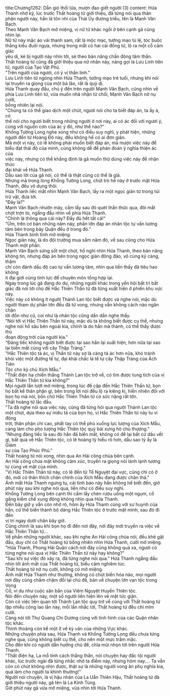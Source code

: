 title:Chương1262: Dẫn gió thổi lửa, mượn đao giết người (3)
content:
Hứa Thanh nhớ kỹ, lúc trước Thất hoàng tử giới thiệu, đã từng nói qua thân<br>phận người này, hắn là tôn nhi của Thái Úy đương triều, tên là Mạnh Vân Bạch.<br>Theo Mạnh Vân Bạch mở miệng, vị nữ tử khác ngồi ở bên cạnh gã cũng<br>nhìn lại.<br>Nữ tử này mặc áo vải thanh sam, rất là mộc mạc, tướng mạo tú lệ, tóc buộc<br>thẳng kiểu đuôi ngựa, nhưng trong mắt có hai cái đồng tử, lộ ra một cỗ cảm giác<br>yêu dị, kẻ bị người này nhìn tới, sẽ theo bản năng chấn động tâm thần.<br>Thất hoàng tử cũng đã giới thiệu qua nữ nhân này, nàng gọi là Lưu Linh tiên<br>tử, người của Tạo Vật Phủ.<br>"Trên người của ngươi, có ý vị thần linh."<br>Lưu Linh tiên tử ngóng nhìn Hứa Thanh, tướng mạo trẻ tuổi, nhưng khi nói<br>lại truyền ra giọng của một bà lão, rất là quỷ dị.<br>Hứa Thanh quay đầu, chú ý đến trên người Mạnh Vân Bạch, cũng nhìn về<br>phía Lưu Linh tiên tử, vừa muốn nhã nhặn từ chối, Mạnh Vân Bạch nở nụ cười,<br>bỗng nhiên lại nói.<br>"Chúng ta có thể giao dịch một chút, ngươi nói cho ta biết đáp án, ta ấy à, có<br>thể nói cho ngươi biết trong những người ở nơi này, ai có ác đối với ngươi ý,<br>cùng với nguồn cơn của ác ý đó, như thế nào?"<br>Khổng Tường Long nghe xong như có điều suy nghĩ, y phát hiện, những<br>người đến từ Hoàng Đô này, đều không hề có ai đơn giản.<br>Mà một vị này, có lẽ không phải muốn biết đáp án, mà mượn việc này để<br>biểu đạt thái độ của mình, cũng không dễ để phán đoán ý nghĩa thiện ác của<br>việc này, nhưng có thể khẳng định là gã muốn thử dùng việc này để nhận thức<br>đại khái về Hứa Thanh.<br>Dẫu sao lời của gã nói, có thể là thật cũng có thể là giả.<br>Nhưng mà trong lòng Khổng Tường Long, chút trò hề này ở trước mặt Hứa<br>Thanh, đều vô dụng thôi.<br>Hứa Thanh liếc mắt nhìn Mạnh Vân Bạch, lấy ra một ngọc giản từ trong túi<br>trữ vật, đưa tới.<br>"Đây là?"<br>Mạnh Vân Bạch nhướn mày, cầm lấy sau đó quét thần thức qua, đôi mắt<br>chợt trợn to, ngẩng đầu nhìn về phía Hứa Thanh.<br>"Chính là thông qua cái này? Đầy đủ hết tất cả!"<br>"Ừm, trên cơ bản những năm này, phần lớn đáp án nhân tộc tự vấn lương<br>tâm bên trong bảy Quận đều ở trong đó."<br>Hứa Thanh bình tĩnh mở miệng.<br>Ngọc giản này, là do đội trưởng mua sắm năm đó, về sau cũng cho Hứa<br>Thanh một phần.<br>Mạnh Vân Bạch sửng sốt một chút, hồ nghi nhìn Hứa Thanh, theo bản năng<br>không tin, nhưng đáp án bên trong ngọc giản đông đảo, vô cùng kỹ càng, thậm<br>chí còn đánh dấu độ cao tự vấn lương tâm, nhìn qua liền thấy đã tiêu hao không<br>ít đại giới cùng tinh lực để chuyên môn tổng hợp lại.<br>Ngay trong lúc gã đang do dự, những người khác trong yến hội bất tri bất<br>giác đã nói tới chủ đề Hắc Thiên Thần tử đã từng xuất hiện ở phiến khu vực<br>này.<br>Việc này có không ít người Thánh Lan tộc biết được và nghe nói, mặc dù<br>người tham dự phần lớn đều đã tử vong, nhưng vẫn không cách nào ngăn chặn<br>lời đồn như cũ, coi như là nhân tộc cũng dần dần nghe thấy.<br>"Nói tới vị Hắc Thiên Thần tử này, mặc dù ta không biết được cụ thể, nhưng<br>nghe nói hố sâu bên ngoài kia, chính là do hắn mà thành, có thể thấy được thủ<br>đoạn động trời của người kia."<br>"Đáng tiếc không người biết được tại sao hắn lại xuất hiện, hơn nữa tại sao<br>lại biến mất cùng với cây Thập Tràng."<br>"Hắc Thiên tộc tà ác, vị Thần tử này sợ là càng tà ác hơn nữa, khó tránh<br>khỏi việc một đường tế tự, đại khái chắc là tế tự cây Thập Tràng của Ách Tiên<br>Tộc cho kỳ chủ Xích Mẫu."<br>"Thất điện hạ chiến thắng Thánh Lan tộc trở về, có tìm được tung tích của vị<br>Hắc Thiên Thần tử kia không?"<br>Mọi người lần lượt mở miệng, trong lúc đề cập đến Hắc Thiên Thần tử, bọn<br>họ bất kể thân phận gì, bên trong lời nói đều lộ ra kiêng kị, hiển nhiên đối với<br>bọn họ mà nói, bốn chữ Hắc Thiên Thần tử có sức nặng rất lớn.<br>Thất hoàng tử lắc đầu.<br>"Ta đã nghe nói qua việc này, cũng đã từng hỏi qua người Thánh Lan tộc<br>một chút, dựa theo sự miêu tả của bọn họ, vị Hắc Thiên Thần tử này tu vi động<br>trời, thân phận chí cao, phất tay có thể phủ xuống lực lượng của Xích Mẫu,<br>càng làm cho pho tượng Hắc Thiên tộc quỳ bái xưng hô chủ thượng."<br>"Nhưng đáng tiếc là sau đó hắn đã biến mất, không có để lại bất cứ dấu vết<br>gì, bất quá về Hắc Thiên tộc, có lẽ hoàng tỷ hiểu rõ hơn, dẫu sao tỷ ấy là Giám<br>sự của Tạo Phúc Phủ."<br>Thất hoàng tử nói xong, nhìn qua An Hải công chúa bên cạnh.<br>An Hải công chúa mặt không cảm xúc, truyền ra giọng nói lành lạnh tương<br>tự cùng vẻ mặt của mình.<br>"Vị Hắc Thiên Thần tử này, có lẽ đến từ Tế Nguyệt đại vực, cũng chỉ có ở<br>đó, mới có thân thích chân chính của Xích Mẫu đang được chăn thả."<br>Ánh mắt Hứa Thanh ngưng tụ, cái tình báo này hắn không hề biết đến, giờ<br>phút này sau khi nghe nói qua, liền như có điều suy nghĩ.<br>Khổng Tường Long bên cạnh thì cầm lấy chén rượu uống một ngụm, cố<br>gắng kiềm chế xung động không nhìn qua Hứa Thanh.<br>Đến bây giờ y vẫn còn nhớ rõ, hôm ấy Hứa Thanh cùng với sư huynh của<br>hắn, cứ thế biến thành bộ dáng Hắc Thiên tộc ở trước mặt mình, sau đó đi đến<br>vị trí ngay dưới chân bây giờ.<br>Cũng chính là sau khi bọn họ đi đến nơi đây, nơi đây mới truyền ra việc về<br>Hắc Thiên Thần tử...<br>Về phần những người khác, sau khi nghe An Hải công chúa nói, đều khẽ gật<br>đầu, duy chỉ có Thất hoàng tử bỗng nhiên nhìn Hứa Thanh, cười mở miệng.<br>"Hứa Thanh, Phong Hải Quận cách nơi đây cũng không quá xa, ngươi có<br>từng nghe nói qua vị Hắc Thiên Thần tử này hay không?"<br>"Sau khi sự việc đó xảy ra, đã từng nghe nói qua." Hứa Thanh ngẩng đầu<br>nhìn tới ánh mắt của Thất hoàng tử, biểu cảm nghiêm túc.<br>Thất hoàng tử nở nụ cười, không có mở miệng.<br>Ánh mắt Hứa Thanh như thường, không có chút biến hóa nào, mọi người<br>nơi đây cũng chầm chậm đổi lại chủ đề, bàn về chuyện lớn vạn tộc trong Vọng<br>Cổ, ví dụ như cuộc săn bắn của Viêm Nguyệt Huyền Thiên tộc.<br>Nói đến chuyện này, một số người liền hiện lên vẻ mặt tức giận.<br>Còn có việc liên quan tới Thánh Lan tộc quy trở về cùng với Thất hoàng tử<br>lập nhiều công lao lần này, mỗi lần nhắc tới, Thất hoàng tử đều chỉ mỉm cười.<br>Càng nói tới Thự Quang Chi Dương cùng với tình hình của các Quận nhân<br>tộc khác.<br>Thỉnh thoảng còn kể một ít về kỳ văn của những Vực khác.<br>Những chuyện phía sau, Hứa Thanh và Khổng Tường Long đều chưa từng<br>nghe qua, cũng không biết cụ thể, cho nên một mực trầm mặc.<br>Cho đến khi có người dẫn hướng chủ đề, chĩa mũi nhọn tới trên người Hứa<br>Thanh.<br>"Thất điện hạ, La mỗ tính cách thẳng thắn, nói chuyện hay đắc tội người<br>khác, lúc trước ngài đã từng nhắc nhở ta điểm này, nhưng hôm nay.... Ta vẫn<br>còn có chút không nhịn được, thật sự là những người vong ân phụ nghĩa kia,<br>quá làm cho người ta khinh thường!"<br>Người nói chuyện, là vị hậu nhân của La Uẩn Thiên Hậu, Thất hoàng tử đã<br>giới thiệu người này, gã tên là La Kính Tùng.<br>Giờ phút này gã vừa mở miệng, vừa nhìn tới Hứa Thanh.